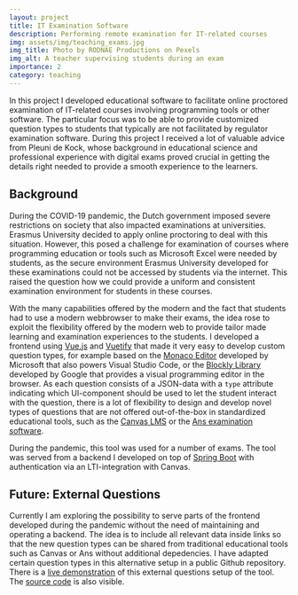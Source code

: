 ```yaml
---
layout: project
title: IT Examination Software
description: Performing remote examination for IT-related courses
img: assets/img/teaching_exams.jpg
img_title: Photo by RODNAE Productions on Pexels
img_alt: A teacher supervising students during an exam
importance: 2
category: teaching
---
```


In this project I developed educational software to facilitate online proctored examination of IT-related courses involving programming tools or other software. The particular focus was to be able to provide customized question types to students that typically are not facilitated by regulator examination software. During this project I received a lot of valuable advice from Pleuni de Kock, whose background in educational science and professional experience with digital exams proved crucial in getting the details right needed to provide a smooth experience to the learners.

## Background

During the COVID-19 pandemic, the Dutch government imposed severe restrictions on society that also impacted examinations at
universities. Erasmus University decided to apply online proctoring to deal with this situation. However, this posed a challenge for
examination of courses where programming education or tools such as Microsoft Excel were needed by students, as the secure environment
Erasmus University developed for these examinations could not be accessed by students via the internet. This raised the question how we 
could provide a uniform and consistent examination environment for students in these courses.

With the many capabilities offered by the modern and the fact that students had to use a modern webbrowser to make their exams, the
idea rose to exploit the flexibility offered by the modern web to provide tailor made learning and examination experiences to the
students. I developed a frontend using [Vue.js](https://vuejs.org/) and [Vuetify](https://vuetifyjs.com/) that made it very easy to
develop custom question types, for example based on the [Monaco Editor](https://microsoft.github.io/monaco-editor/) developed by
Microsoft that also powers Visual Studio Code, or the [Blockly Library](https://developers.google.com/blockly) developed by Google that
provides a visual programming editor in the browser. As each question consists of a JSON-data with a `type` attribute indicating which
UI-component should be used to let the student interact with the question, there is a lot of flexibility to design and develop novel
types of questions that are not offered out-of-the-box in standardized educational tools, such as the
[Canvas LMS](https://www.instructure.com/canvas) or the [Ans examination software](https://www.ans.app).

During the pandemic, this tool was used for a number of exams. The tool was served from a backend I developed on top of [Spring Boot](https://spring.io/) with authentication via an LTI-integration with Canvas.

## Future: External Questions 

Currently I am exploring the possibility to serve parts of the frontend developed during the pandemic without the need of maintaining and operating a backend. The idea is to include all relevant data inside links so that the new question types can be shared from traditional educational tools such as Canvas or Ans without additional depedencies. I have adapted certain question types in this alternative setup in a public Github repository.
There is a [live demonstration](https://econometricinstitute.github.io/external-question/) of this external questions setup of the tool. The [source code](https://github.com/EconometricInstitute/external-question) is also visible.

